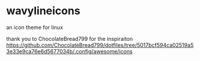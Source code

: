 # wavylineicons
an icon theme for linux

thank you to ChocolateBread799 for the inspiraiton
https://github.com/ChocolateBread799/dotfiles/tree/5017bcf594ca02519a53e33e9ca76e6d5677034b/.config/awesome/icons
